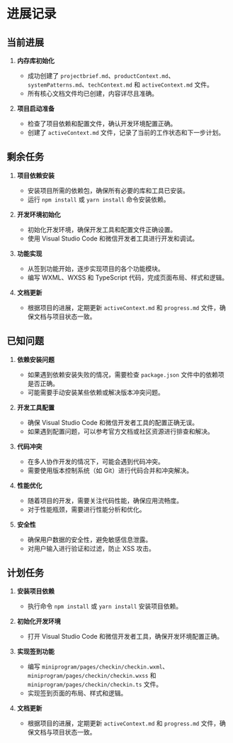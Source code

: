 # 进展记录

## 当前进展

1. **内存库初始化**
   - 成功创建了 `projectbrief.md`、`productContext.md`、`systemPatterns.md`、`techContext.md` 和 `activeContext.md` 文件。
   - 所有核心文档文件均已创建，内容详尽且准确。

2. **项目启动准备**
   - 检查了项目依赖和配置文件，确认开发环境配置正确。
   - 创建了 `activeContext.md` 文件，记录了当前的工作状态和下一步计划。

## 剩余任务

1. **项目依赖安装**
   - 安装项目所需的依赖包，确保所有必要的库和工具已安装。
   - 运行 `npm install` 或 `yarn install` 命令安装依赖。

2. **开发环境初始化**
   - 初始化开发环境，确保开发工具和配置文件正确设置。
   - 使用 Visual Studio Code 和微信开发者工具进行开发和调试。

3. **功能实现**
   - 从签到功能开始，逐步实现项目的各个功能模块。
   - 编写 WXML、WXSS 和 TypeScript 代码，完成页面布局、样式和逻辑。

4. **文档更新**
   - 根据项目的进展，定期更新 `activeContext.md` 和 `progress.md` 文件，确保文档与项目状态一致。

## 已知问题

1. **依赖安装问题**
   - 如果遇到依赖安装失败的情况，需要检查 `package.json` 文件中的依赖项是否正确。
   - 可能需要手动安装某些依赖或解决版本冲突问题。

2. **开发工具配置**
   - 确保 Visual Studio Code 和微信开发者工具的配置正确无误。
   - 如果遇到配置问题，可以参考官方文档或社区资源进行排查和解决。

3. **代码冲突**
   - 在多人协作开发的情况下，可能会遇到代码冲突。
   - 需要使用版本控制系统（如 Git）进行代码合并和冲突解决。

4. **性能优化**
   - 随着项目的开发，需要关注代码性能，确保应用流畅度。
   - 对于性能瓶颈，需要进行性能分析和优化。

5. **安全性**
   - 确保用户数据的安全性，避免敏感信息泄露。
   - 对用户输入进行验证和过滤，防止 XSS 攻击。

## 计划任务

1. **安装项目依赖**
   - 执行命令 `npm install` 或 `yarn install` 安装项目依赖。

2. **初始化开发环境**
   - 打开 Visual Studio Code 和微信开发者工具，确保开发环境配置正确。

3. **实现签到功能**
   - 编写 `miniprogram/pages/checkin/checkin.wxml`、`miniprogram/pages/checkin/checkin.wxss` 和 `miniprogram/pages/checkin/checkin.ts` 文件。
   - 实现签到页面的布局、样式和逻辑。

4. **文档更新**
   - 根据项目的进展，定期更新 `activeContext.md` 和 `progress.md` 文件，确保文档与项目状态一致。
